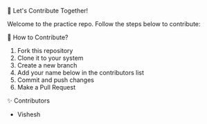  🚀 Let's Contribute Together!

Welcome to the practice repo. Follow the steps below to contribute:

 📌 How to Contribute?
1. Fork this repository
2. Clone it to your system
3. Create a new branch
4. Add your name below in the contributors list
5. Commit and push changes
6. Make a Pull Request

 ✨ Contributors
- Vishesh 
